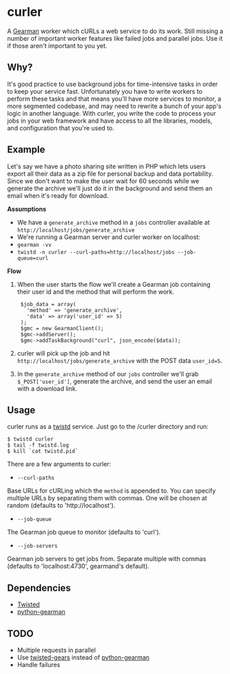 
curler
=======

A [Gearman][gm] worker which cURLs a web service to do its work. Still missing a number of important worker features like failed jobs and parallel jobs. Use it if those aren't important to you yet.

Why?
----
It's good practice to use background jobs for time-intensive tasks in order to keep your service fast. Unfortunately you have to write workers to perform these tasks and that means you'll have more services to monitor, a more segmented codebase, and may need to rewrite a bunch of your app's logic in another language. With curler, you write the code to process your jobs in your web framework and have access to all the libraries, models, and configuration that you're used to.

Example
-------
Let's say we have a photo sharing site written in PHP which lets users export all their data as a zip file for personal backup and data portability. Since we don't want to make the user wait for 60 seconds while we generate the archive we'll just do it in the background and send them an email when it's ready for download.

**Assumptions**

 * We have a `generate_archive` method in a `jobs` controller available at `http://localhost/jobs/generate_archive`
 * We're running a Gearman server and curler worker on localhost:
  * `gearman -vv`
  * `twistd -n curler --curl-paths=http://localhost/jobs --job-queue=curl`

**Flow**

1. When the user starts the flow we'll create a Gearman job containing their user id and the method that will perform the work.

        $job_data = array(
          'method' => 'generate_archive',
          'data' => array('user_id' => 5)
        );
        $gmc = new GearmanClient();
        $gmc->addServer();
        $gmc->addTaskBackground("curl", json_encode($data));

1. curler will pick up the job and hit `http://localhost/jobs/generate_archive` with the POST data `user_id=5`.

1. In the `generate_archive` method of our `jobs` controller we'll grab `$_POST['user_id']`, generate the archive, and send the user an email with a download link.

Usage
-------
curler runs as a [twistd](http://linux.die.net/man/1/twistd) service. Just go to the /curler directory and run:

    $ twistd curler
    $ tail -f twistd.log
    $ kill `cat twistd.pid`

There are a few arguments to curler:

 * `--curl-paths`

 Base URLs for cURLing which the `method` is appended to. You can specify multiple URLs by separating them with commas. One will be chosen at random (defaults to 'http://localhost').

 * `--job-queue`

 The Gearman job queue to monitor (defaults to 'curl').

 * `--job-servers`

 Gearman job servers to get jobs from. Separate multiple with commas (defaults to 'localhost:4730', gearmand's default).

Dependencies
-------------
 * [Twisted](http://twistedmatrix.com/trac/)
 * [python-gearman](http://github.com/samuel/python-gearman)

TODO
----
 * Multiple requests in parallel
 * Use [twisted-gears](http://github.com/dustin/twisted-gears) instead of [python-gearman](http://github.com/samuel/python-gearman)
 * Handle failures
 
[gm]: http://gearman.org
[gm-why]: http://highscalability.com/product-gearman-open-source-message-queuing-system
